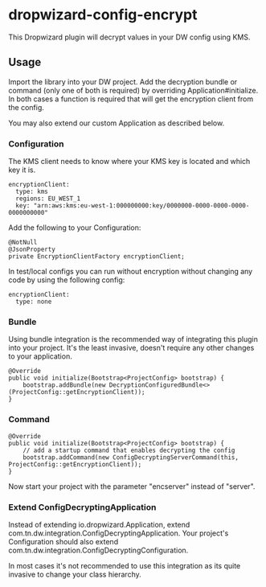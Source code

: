 # dropwizard-config-encrypt

This Dropwizard plugin will decrypt values in your DW config using KMS.

## Usage
Import the library into your DW project. Add the decryption bundle or command (only one of both is required) by overriding Application#initialize.
In both cases a function is required that will get the encryption client from the config.

You may also extend our custom Application as described below.

### Configuration
The KMS client needs to know where your KMS key is located and which key it is.
```
encryptionClient:
  type: kms
  regions: EU_WEST_1
  key: "arn:aws:kms:eu-west-1:000000000:key/0000000-0000-0000-0000-0000000000"
```

Add the following to your Configuration:
```
@NotNull
@JsonProperty
private EncryptionClientFactory encryptionClient;
```

In test/local configs you can run without encryption without changing any code by using the following config:
```
encryptionClient:
  type: none
```

### Bundle
Using bundle integration is the recommended way of integrating this plugin into your project. 
It's the least invasive, doesn't require any other changes to your application.

```
@Override
public void initialize(Bootstrap<ProjectConfig> bootstrap) {
    bootstrap.addBundle(new DecryptionConfiguredBundle<>(ProjectConfig::getEncryptionClient));
}
```

### Command

```
@Override
public void initialize(Bootstrap<ProjectConfig> bootstrap) {
    // add a startup command that enables decrypting the config
    bootstrap.addCommand(new ConfigDecryptingServerCommand(this, ProjectConfig::getEncryptionClient));
}
```

Now start your project with the parameter "encserver" instead of "server".

### Extend ConfigDecryptingApplication
Instead of extending io.dropwizard.Application, extend com.tn.dw.integration.ConfigDecryptingApplication.
Your project's Configuration should also extend com.tn.dw.integration.ConfigDecryptingConfiguration.

In most cases it's not recommended to use this integration as its quite invasive to change your class hierarchy.
